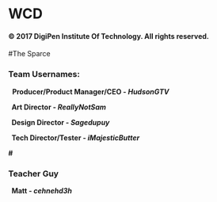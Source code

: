 # WCD

<h4>© 2017 DigiPen Institute Of Technology. All rights reserved.</h4>

#The Sparce

<h3>Team Usernames:</h3>

 &nbsp; <b>Producer/Product Manager/CEO     - *HudsonGTV*

 &nbsp; <b>Art Director</b>                 - *ReallyNotSam*

 &nbsp; <b>Design Director</b>              - *Sagedupuy*

 &nbsp; <b>Tech Director/Tester</b>         - *iMajesticButter*

#<h3>Teacher Guy</h3>
 &nbsp; <b>Matt</b>                         - *cehnehd3h*
